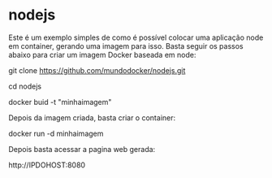 # nodejs
Este é um exemplo simples de como é possível colocar uma aplicação node em container, gerando uma imagem para isso.
Basta seguir os passos abaixo para criar um imagem Docker baseada em node:

git clone https://github.com/mundodocker/nodejs.git

cd nodejs

docker buid -t "minhaimagem"

Depois da imagem criada, basta criar o container:

docker run -d minhaimagem

Depois basta acessar a pagina web gerada:

http://IPDOHOST:8080
